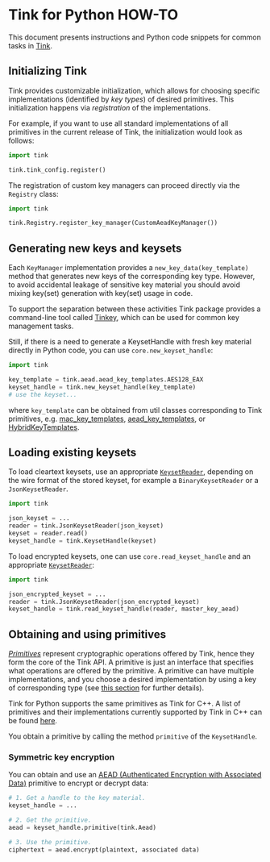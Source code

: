 # Tink for Python HOW-TO

This document presents instructions and Python code snippets for common tasks in
[Tink](https://github.com/google/tink).

## Initializing Tink

Tink provides customizable initialization, which allows for choosing specific
implementations (identified by _key types_) of desired primitives. This
initialization happens via _registration_ of the implementations.

For example, if you want to use all standard implementations of all primitives
in the current release of Tink, the initialization would look as follows:

```python
import tink

tink.tink_config.register()
```

The registration of custom key managers can proceed directly via
the `Registry` class:

```python
import tink

tink.Registry.register_key_manager(CustomAeadKeyManager())
```

## Generating new keys and keysets

Each `KeyManager` implementation provides a `new_key_data(key_template)` method
that generates new keys of the corresponding key type.  However, to avoid
accidental leakage of sensitive key material you should avoid mixing key(set)
generation with key(set) usage in code.

To support the separation between these activities Tink package provides a
command-line tool called [Tinkey](TINKEY.md), which can be used for common key
management tasks.

Still, if there is a need to generate a KeysetHandle with fresh key material
directly in Python code, you can use `core.new_keyset_handle`:

```python
import tink

key_template = tink.aead.aead_key_templates.AES128_EAX
keyset_handle = tink.new_keyset_handle(key_template)
# use the keyset...
```

where `key_template` can be obtained from util classes corresponding to Tink
primitives, e.g.
[mac_key_templates](https://github.com/google/tink/blob/master/python/mac/mac_key_templates.py),
[aead_key_templates](https://github.com/google/tink/blob/master/python/aead/aead_key_templates.py),
or
[HybridKeyTemplates](https://github.com/google/tink/blob/master/python/hybrid/hybrid_key_templates.py).

## Loading existing keysets

To load cleartext keysets, use an appropriate [`KeysetReader`](https://github.com/google/tink/blob/master/python/core/keyset_reader.py),
depending on the wire format of the stored keyset, for example a
`BinaryKeysetReader` or a `JsonKeysetReader`.

```python
import tink

json_keyset = ...
reader = tink.JsonKeysetReader(json_keyset)
keyset = reader.read()
keyset_handle = tink.KeysetHandle(keyset)
```

To load encrypted keysets, one can use `core.read_keyset_handle` and an
appropriate [`KeysetReader`](https://github.com/google/tink/blob/master/python/core/keyset_reader.py):

```python
import tink

json_encrypted_keyset = ...
reader = tink.JsonKeysetReader(json_encrypted_keyset)
keyset_handle = tink.read_keyset_handle(reader, master_key_aead)
```
## Obtaining and using primitives

[_Primitives_](PRIMITIVES.md) represent cryptographic operations offered by
Tink, hence they form the core of the Tink API. A primitive is just an interface
that specifies what operations are offered by the primitive. A primitive can
have multiple implementations, and you choose a desired implementation by using
a key of corresponding type (see [this
section](KEY-MANAGEMENT.md#key-keyset-and-keysethandle) for further details).

Tink for Python supports the same primitives as Tink for C++. A list of
primitives and their implementations currently supported by Tink in C++ can be
found [here](PRIMITIVES.md#c).

You obtain a primitive by calling the method `primitive` of the `KeysetHandle`.

### Symmetric key encryption

You can obtain and use an [AEAD (Authenticated Encryption with Associated
Data)](PRIMITIVES.md#authenticated-encryption-with-associated-data) primitive to
encrypt or decrypt data:

```python
# 1. Get a handle to the key material.
keyset_handle = ...

# 2. Get the primitive.
aead = keyset_handle.primitive(tink.Aead)

# 3. Use the primitive.
ciphertext = aead.encrypt(plaintext, associated data)
```
